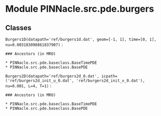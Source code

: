 # Module PINNacle.src.pde.burgers

## Classes

`Burgers1D(datapath='ref/burgers1d.dat', geom=[-1, 1], time=[0, 1], nu=0.003183098861837907)`
:

    ### Ancestors (in MRO)

    * PINNacle.src.pde.baseclass.BaseTimePDE
    * PINNacle.src.pde.baseclass.BasePDE

`Burgers2D(datapath='ref/burgers2d_0.dat', icpath=('ref/burgers2d_init_u_0.dat', 'ref/burgers2d_init_v_0.dat'), nu=0.001, L=4, T=1)`
:

    ### Ancestors (in MRO)

    * PINNacle.src.pde.baseclass.BaseTimePDE
    * PINNacle.src.pde.baseclass.BasePDE
